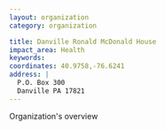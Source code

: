 ```yaml
---
layout: organization
category: organization

title: Danville Ronald McDonald House
impact_area: Health
keywords: 
coordinates: 40.9758,-76.6241
address: |
  P.O. Box 300
  Danville PA 17821
---
```

Organization's overview
